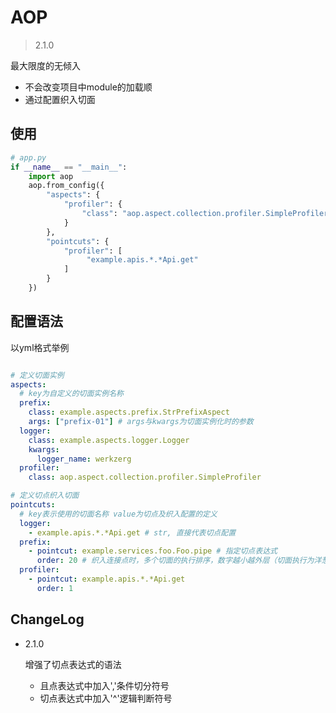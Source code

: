 # AOP
> 2.1.0
>
最大限度的无倾入

- 不会改变项目中module的加载顺
- 通过配置织入切面

## 使用

```python
# app.py
if __name__ == "__main__":
    import aop
    aop.from_config({
        "aspects": {
            "profiler": {
                "class": "aop.aspect.collection.profiler.SimpleProfiler"
            }
        },
        "pointcuts": {
            "profiler": [
                 "example.apis.*.*Api.get"
            ]
        }
    })
```

## 配置语法

以yml格式举例

```yaml

# 定义切面实例
aspects:
  # key为自定义的切面实例名称
  prefix:
    class: example.aspects.prefix.StrPrefixAspect
    args: ["prefix-01"] # args与kwargs为切面实例化时的参数
  logger:
    class: example.aspects.logger.Logger
    kwargs:
      logger_name: werkzerg
  profiler:
    class: aop.aspect.collection.profiler.SimpleProfiler

# 定义切点织入切面
pointcuts:
  # key表示使用的切面名称 value为切点及织入配置的定义
  logger:
    - example.apis.*.*Api.get # str, 直接代表切点配置
  prefix:
    - pointcut: example.services.foo.Foo.pipe # 指定切点表达式
      order: 20 # 织入连接点时，多个切面的执行排序，数字越小越外层（切面执行为洋葱模型）
  profiler:
    - pointcut: example.apis.*.*Api.get
      order: 1
```

## ChangeLog

- 2.1.0
    
    增强了切点表达式的语法
    
    - 且点表达式中加入','条件切分符号
    - 切点表达式中加入'^'逻辑判断符号